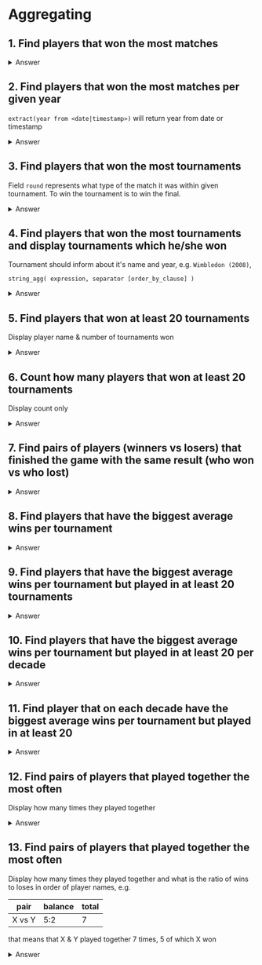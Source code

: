 # Aggregating

## 1. Find players that won the most matches

<details>
  <summary>Answer</summary>
  <p>
  
```sql
select winner_id, winner_name, count(*) as matches_won
from atp_matches m
group by winner_id, winner_name
order by matches_won desc
```
  
  </p>
</details>

## 2. Find players that won the most matches per given year

`extract(year from <date|timestamp>)` will return year from date or timestamp

<details>
  <summary>Answer</summary>
  <p>
  
```sql
select winner_id, winner_name, extract(year from tourney_date) as year, count(*) as matches_won
from atp_matches m
group by winner_id, winner_name, year
order by matches_won desc, year desc;
```
  
  </p>
</details>


## 3. Find players that won the most tournaments

Field `round` represents what type of the match it was within given tournament.
To win the tournament is to win the final. 

<details>
  <summary>Answer</summary>
  <p>
  
```sql
select winner_name,
       count(*) tournament_wins
from atp_matches
where round = 'F'
group by winner_name
order by tournament_wins desc
```
  
  </p>
</details>

## 4. Find players that won the most tournaments and display tournaments which he/she won
 
Tournament should inform about it's name and year, e.g. `Wimbledon (2008)`,

`string_agg( expression, separator [order_by_clause] )`


<details>
  <summary>Answer</summary>
  <p>
  
```sql
select winner_name,
       count(*) tournament_wins,
       string_agg(tourney_name || ' (' || extract(year from tourney_date) || ')', ', ' order by tourney_date)
from atp_matches
where round = 'F'
group by winner_name
order by tournament_wins desc
```
  
  </p>
</details>


## 5. Find players that won at least 20 tournaments

Display player name & number of tournaments won

<details>
  <summary>Answer</summary>
  <p>
  
```sql
select winner_name,
       count(*) tournament_wins
from atp_matches
where round = 'F'
group by winner_name
having count(*) >= 20
order by tournament_wins desc
```

  </p>
</details>


## 6. Count how many players that won at least 20 tournaments

Display count only

<details>
  <summary>Answer</summary>
  <p>
  
```sql
select count(*)
from (
    select winner_name,
           count(*) tournament_wins
    from atp_matches
    where round = 'F'
    group by winner_name
    having count(*) >= 20
) at_least_20
```

  </p>
</details>

## 7. Find pairs of players (winners vs losers) that finished the game with the same result (who won vs who lost) 

<details>
  <summary>Answer</summary>
  <p>
  
```sql
select winner_name,
       loser_name,
       count(*) matches_played
from atp_matches
group by winner_name, loser_name
order by matches_played desc
```
  
  </p>
</details>

## 8. Find players that have the biggest average wins per tournament 

<details>
  <summary>Answer</summary>
  <p>
  
```sql
select winner_name,
       avg(wins_on_tournament) as wins_per_tournament
from (
         select winner_name, count(*) wins_on_tournament
         from atp_matches
         group by winner_name, tourney_id
     ) subset
group by winner_name
order by wins_per_tournament desc
```
  </p>
</details>

## 9. Find players that have the biggest average wins per tournament but played in at least 20 tournaments

<details>
  <summary>Answer</summary>
  <p>
  
```sql
select winner_name,
       avg(wins_on_tournament) as wins_per_tournament,
       count(*) as tournaments_participated
from (
         select winner_name, count(*) wins_on_tournament
         from atp_matches
         group by winner_name, tourney_id
     ) subset
group by winner_name
having count(*) >= 20
order by wins_per_tournament desc
```
  </p>
</details>

## 10. Find players that have the biggest average wins per tournament but played in at least 20 per decade

<details>
  <summary>Answer</summary>
  <p>
  
```sql
select winner_name,
       decade,
       avg(wins_on_tournament) as wins_per_tournament,
       count(*)                as tournaments_participated
from (
         select winner_name,
                count(*)                                  wins_on_tournament,
                extract(decade from tourney_date) * 10 as decade
         from atp_matches
         group by winner_name, tourney_id, decade
     ) subset
group by winner_name, decade
having count(*) >= 20
order by wins_per_tournament desc
```
  </p>
</details>

## 11. Find player that on each decade have the biggest average wins per tournament but played in at least 20 

<details>
  <summary>Answer</summary>
  <p>
  
```sql
select distinct on (decade) *
from (
         select winner_name,
                decade,
                avg(wins_on_tournament) as wins_per_tournament,
                count(*)                as tournaments_participated
         from (
                  select winner_name,
                         count(*)                                  wins_on_tournament,
                         extract(decade from tourney_date) * 10 as decade
                  from atp_matches
                  group by winner_name, tourney_id, decade
              ) subset
         group by winner_name, decade
         having count(*) >= 20
         order by decade, wins_per_tournament desc
     ) per_decade
```
  
  </p>
</details>

## 12. Find pairs of players that played together the most often

Display how many times they played together

<details>
  <summary>Answer</summary>
  <p>
  
```sql
select *
from (
         select distinct on (pair_id) pair,
                                      (matches_won +
                                       (select count(*)
                                        from atp_matches lost_matches
                                        where won_matches.loser_id = lost_matches.winner_id
                                          and won_matches.winner_id = lost_matches.loser_id)) as total_matches
         from (
                  select winner_name || ' vs ' || loser_name                                   as pair,
                         greatest(winner_id, loser_id) || ' vs ' || least(winner_id, loser_id) as pair_id,
                         winner_id,
                         loser_id,
                         count(*)                                                              as matches_won
                  from atp_matches
                  group by pair, pair_id, winner_id, loser_id
              ) won_matches
         order by pair_id, matches_won desc
     ) sorted
order by total_matches desc
```
  
  </p>
</details>

## 13. Find pairs of players that played together the most often

Display how many times they played together and what is the ratio of wins to loses in order of player names, e.g.

| pair | balance | total
| --- | --- | --- |
| X vs Y | 5:2 | 7

that means that X & Y played together 7 times, 5 of which X won 

<details>
  <summary>Answer</summary>
  <p>
  
```sql
select *
from (
         select distinct on (pair_id) pair,
                                      matches_won || ':' || matches_lost as balance,
                                      matches_won + matches_lost         as total_matches
         from (
                  select pair,
                         pair_id,
                         matches_won,
                         (select count(*)
                          from atp_matches lost_matches
                          where won_matches.loser_id = lost_matches.winner_id
                            and won_matches.winner_id = lost_matches.loser_id) as matches_lost
                  from (
                           select winner_name || ' vs ' || loser_name                                   as pair,
                                  greatest(winner_id, loser_id) || ' vs ' || least(winner_id, loser_id) as pair_id,
                                  winner_id,
                                  loser_id,
                                  count(*)                                                              as matches_won
                           from atp_matches
                           group by pair, pair_id, winner_id, loser_id
                       ) won_matches
              ) total
         order by pair_id, matches_won desc
     ) sortable
order by total_matches desc
```
  
  </p>
</details>

